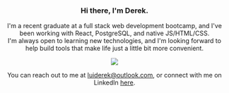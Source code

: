 <h3 align=center> Hi there, I'm Derek. </h3>
<p align=center> 
I'm a recent graduate at a full stack web development bootcamp, and I've been working with React, PostgreSQL, and native JS/HTML/CSS. <br>
I'm always open to learning new technologies, and I'm looking forward to help build tools that make life just a little bit more convenient.
</p>

<div align=center>
<img src="https://github-readme-stats.vercel.app/api/top-langs/?username=luiderek&layout=compact&langs_count=4&theme=github_dark&hide_title=true">
</div>

<p align=center>
You can reach out to me at <a href="mailto:luiderek@outlook.com">luiderek@outlook.com</a>, or connect with me on LinkedIn <a href="https://www.linkedin.com/in/derek-lui/"> here</a>.
</p>
